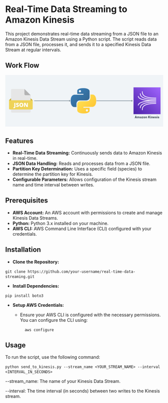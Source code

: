 
# Real-Time Data Streaming to Amazon Kinesis

This project demonstrates real-time data streaming from a JSON file to an Amazon Kinesis Data Stream using a Python script. The script reads data from a JSON file, processes it, and sends it to a specified Kinesis Data Stream at regular intervals.

## Work Flow
![Work Flow](images/workflow.png)

## Features
- **Real-Time Data Streaming:** Continuously sends data to Amazon Kinesis in real-time.
- **JSON Data Handling:** Reads and processes data from a JSON file.
- **Partition Key Determination:** Uses a specific field (species) to determine the partition key for Kinesis.
- **Configurable Parameters:** Allows configuration of the Kinesis stream name and time interval between writes.


## Prerequisites
- **AWS Account:** An AWS account with permissions to create and manage Kinesis Data Streams.
- **Python:** Python 3.x installed on your machine.
- **AWS CLI:** AWS Command Line Interface (CLI) configured with your credentials.

## Installation

- **Clone the Repository:**

```
git clone https://github.com/your-username/real-time-data-streaming.git
```

- **Install Dependencies:**

```
pip install boto3
```
- **Setup AWS Credentials:**

    - Ensure your AWS CLI is configured with the necessary permissions. You can configure the CLI using:


            aws configure

## Usage
To run the script, use the following command:

```
python send_to_kinesis.py --stream_name <YOUR_STREAM_NAME> --interval <INTERVAL_IN_SECONDS>
```
--stream_name: The name of your Kinesis Data Stream.

--interval: The time interval (in seconds) between two writes to the Kinesis stream.
